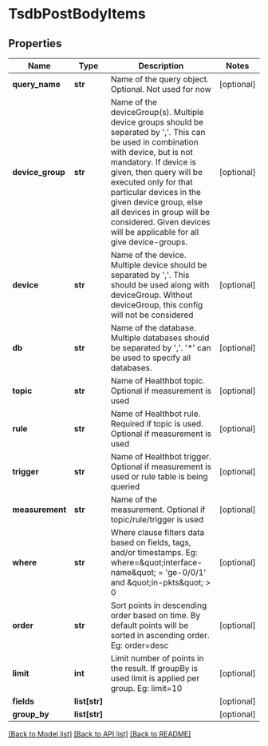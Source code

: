 # TsdbPostBodyItems

## Properties
Name | Type | Description | Notes
------------ | ------------- | ------------- | -------------
**query_name** | **str** | Name of the query object. Optional. Not used for now | [optional] 
**device_group** | **str** | Name of the deviceGroup(s). Multiple device groups should be separated by &#39;,&#39;. This can be used in combination with device, but is not mandatory. If device is given, then query will be executed only for that particular devices in the given device group, else all devices in group will be considered. Given devices will be applicable for all give device-groups. | [optional] 
**device** | **str** | Name of the device. Multiple device should be separated by &#39;,&#39;. This should be used along with deviceGroup. Without deviceGroup, this config will not be considered | [optional] 
**db** | **str** | Name of the database. Multiple databases should be separated by &#39;,&#39;. &#39;*&#39; can be used to specify all databases. | [optional] 
**topic** | **str** | Name of Healthbot topic. Optional if measurement is used | [optional] 
**rule** | **str** | Name of Healthbot rule. Required if topic is used. Optional if measurement is used | [optional] 
**trigger** | **str** | Name of Healthbot trigger. Optional if measurement is used or rule table is being queried | [optional] 
**measurement** | **str** | Name of the measurement. Optional if topic/rule/trigger is used | [optional] 
**where** | **str** | Where clause filters data based on fields, tags, and/or timestamps. Eg: where&#x3D;\&quot;interface-name\&quot; &#x3D; &#39;ge-0/0/1&#39; and \&quot;in-pkts\&quot; &gt; 0 | [optional] 
**order** | **str** | Sort points in descending order based on time. By default points will be sorted in ascending order. Eg: order&#x3D;desc | [optional] 
**limit** | **int** | Limit number of points in the result. If groupBy is used limit is applied per group. Eg: limit&#x3D;10 | [optional] 
**fields** | **list[str]** |  | [optional] 
**group_by** | **list[str]** |  | [optional] 

[[Back to Model list]](../README.md#documentation-for-models) [[Back to API list]](../README.md#documentation-for-api-endpoints) [[Back to README]](../README.md)


